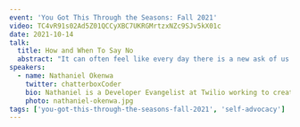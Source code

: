 ```yaml
---
event: 'You Got This Through the Seasons: Fall 2021'
video: TC4vR91s02Ad5Z01QCCyXBC7UKRGMrtzxNZc9SJv5kX01c
date: 2021-10-14
talk:
  title: How and When To Say No
  abstract: "It can often feel like every day there is a new ask of us - people asking for our time, effort, or knowledge. While many of these requests represent great opportunities for career growth, income or a warm fuzzy feeling, it is impossible to say yes to everything that comes your way. In this talk we’ll consider how to decide whether something is right for you as well as some helpful advice for when and how to say no."
speakers:
  - name: Nathaniel Okenwa
    twitter: chatterboxCoder
    bio: Nathaniel is a Developer Evangelist at Twilio working to create magical moments for developers with their products. He is a die hard fan of JavaScript, sports, superheroes and mixed martial arts. His life goals are to have Batman's brains, Deadpool's humour, T'Challa's fashion sense, Killmonger's Wokeness, and Thanos' determination! He serves the Javascript community in the UK and the rest of Europe.
    photo: nathaniel-okenwa.jpg
tags: ['you-got-this-through-the-seasons-fall-2021', 'self-advocacy']
---
```

